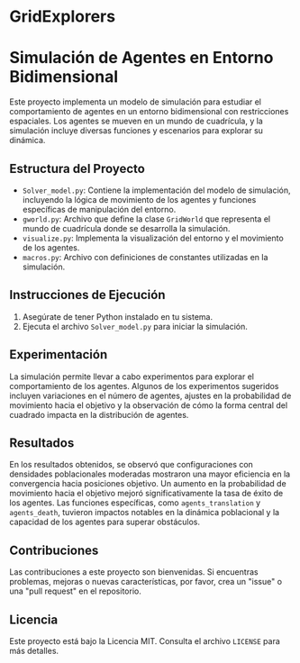 # GridExplorers
# Simulación de Agentes en Entorno Bidimensional

Este proyecto implementa un modelo de simulación para estudiar el comportamiento de agentes en un entorno bidimensional con restricciones espaciales. Los agentes se mueven en un mundo de cuadrícula, y la simulación incluye diversas funciones y escenarios para explorar su dinámica.

## Estructura del Proyecto

- `Solver_model.py`: Contiene la implementación del modelo de simulación, incluyendo la lógica de movimiento de los agentes y funciones específicas de manipulación del entorno.
- `gworld.py`: Archivo que define la clase `GridWorld` que representa el mundo de cuadrícula donde se desarrolla la simulación.
- `visualize.py`: Implementa la visualización del entorno y el movimiento de los agentes.
- `macros.py`: Archivo con definiciones de constantes utilizadas en la simulación.

## Instrucciones de Ejecución

1. Asegúrate de tener Python instalado en tu sistema.
2. Ejecuta el archivo `Solver_model.py` para iniciar la simulación.

## Experimentación

La simulación permite llevar a cabo experimentos para explorar el comportamiento de los agentes. Algunos de los experimentos sugeridos incluyen variaciones en el número de agentes, ajustes en la probabilidad de movimiento hacia el objetivo y la observación de cómo la forma central del cuadrado impacta en la distribución de agentes.

## Resultados

En los resultados obtenidos, se observó que configuraciones con densidades poblacionales moderadas mostraron una mayor eficiencia en la convergencia hacia posiciones objetivo. Un aumento en la probabilidad de movimiento hacia el objetivo mejoró significativamente la tasa de éxito de los agentes. Las funciones específicas, como `agents_translation` y `agents_death`, tuvieron impactos notables en la dinámica poblacional y la capacidad de los agentes para superar obstáculos.

## Contribuciones

Las contribuciones a este proyecto son bienvenidas. Si encuentras problemas, mejoras o nuevas características, por favor, crea un "issue" o una "pull request" en el repositorio.

## Licencia

Este proyecto está bajo la Licencia MIT. Consulta el archivo `LICENSE` para más detalles.
